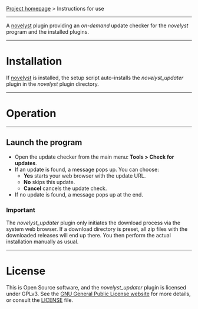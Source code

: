 [Project homepage](https://peter88213.github.io/novelyst_updater) > Instructions for use

--- 

A [novelyst](https://peter88213.github.io/novelyst/) plugin providing an *on-demand* update checker for the *novelyst* program and the installed plugins. 

---

# Installation

If [novelyst](https://peter88213.github.io/novelyst/) is installed, the setup script auto-installs the *novelyst_updater* plugin in the *novelyst* plugin directory.


---

# Operation

---

## Launch the program

- Open the update checker from the main menu: **Tools > Check for updates**.
- If an update is found, a message pops up. You can choose:
    - **Yes** starts your web browser with the update URL.
    - **No** skips this update.
    - **Cancel** cancels the update check.
- If no update is found, a message pops up at the end.

### Important

The *novelyst_updater* plugin only initiates the download process via the system web browser. 
If a download directory is preset, all zip files with the downloaded releases will end up there. 
You then perform the actual installation manually as usual.

---

# License

This is Open Source software, and the *novelyst_updater* plugin is licensed under GPLv3. See the
[GNU General Public License website](https://www.gnu.org/licenses/gpl-3.0.en.html) for more
details, or consult the [LICENSE](https://github.com/peter88213/noveltree_updater/blob/main/LICENSE) file.
